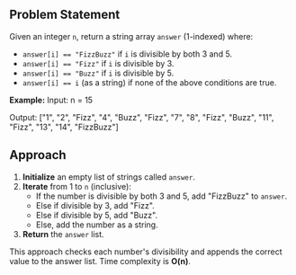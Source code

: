 ## Problem Statement

Given an integer `n`, return a string array `answer` (1-indexed) where:

- `answer[i] == "FizzBuzz"` if `i` is divisible by both 3 and 5.
- `answer[i] == "Fizz"` if `i` is divisible by 3.
- `answer[i] == "Buzz"` if `i` is divisible by 5.
- `answer[i] == i` (as a string) if none of the above conditions are true.

**Example:**
Input: n = 15

Output: ["1", "2", "Fizz", "4", "Buzz", "Fizz", "7", "8", "Fizz", "Buzz", "11", "Fizz", "13", "14", "FizzBuzz"]

## Approach

1. **Initialize** an empty list of strings called `answer`.
2. **Iterate** from 1 to `n` (inclusive):
    - If the number is divisible by both 3 and 5, add "FizzBuzz" to `answer`.
    - Else if divisible by 3, add "Fizz".
    - Else if divisible by 5, add "Buzz".
    - Else, add the number as a string.
3. **Return** the `answer` list.

This approach checks each number's divisibility and appends the correct value to the answer list. Time complexity is **O(n)**.

